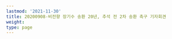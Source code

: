 ```yaml
---
lastmod: '2021-11-30'
title: 20200908-비전향 장기수 송환 20년, 추석 전 2차 송환 촉구 기자회견
weight: 
type: page
---
```

